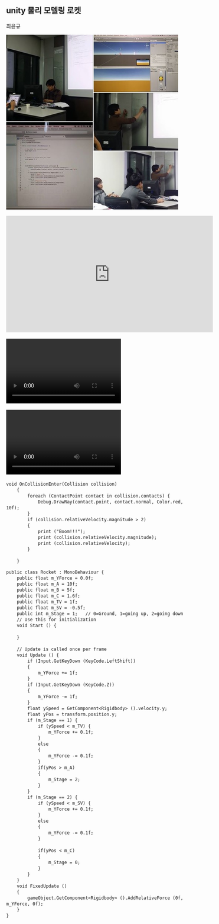 
## unity 물리 모델링 로켓
최윤규

![](/doc/img/part4/d05_unity.jpg)

<iframe width="560" height="315" src="https://www.youtube.com/embed/9pillaOxGCo" frameborder="0" allowfullscreen></iframe>

<video controls="" id="mInlineVideoPlayer" class="_4rv" src="https://video-hkg3-1.xx.fbcdn.net/hvideo-xfp1/v/t42.1790-2/12294384_1651884155053832_803681996_n.mp4?efg=eyJ2ZW5jb2RlX3RhZyI6InN2ZV9zZCJ9&oh=f6097f6fc4bb02e18ecff66979c81671&oe=56574E29" width="311" height="175" data-autoid="autoid_68"></video>

<video controls="" id="mInlineVideoPlayer" class="_4rv" src="https://video-hkg3-1.xx.fbcdn.net/hvideo-xta1/v/t42.1790-2/12288595_970774242980764_2038224815_n.mp4?efg=eyJ2ZW5jb2RlX3RhZyI6InN2ZV9zZCJ9&amp;oh=776876f4dc59820ab851217bbc5c8335&amp;oe=56574D29" width="311" height="175" data-autoid="autoid_68"></video>


```
void OnCollisionEnter(Collision collision)
	{
		foreach (ContactPoint contact in collision.contacts) {
			Debug.DrawRay(contact.point, contact.normal, Color.red, 10f);
		}
		if (collision.relativeVelocity.magnitude > 2)
		{
			print ("Boom!!!");
			print (collision.relativeVelocity.magnitude);
			print (collision.relativeVelocity);
		}

	}

```

```
public class Rocket : MonoBehaviour {
	public float m_YForce = 0.0f;
	public float m_A = 10f;
	public float m_B = 5f;
	public float m_C = 1.6f;
	public float m_TV = 1f;
	public float m_SV = -0.5f;
	public int m_Stage = 1;   // 0=Ground, 1=going up, 2=going down
	// Use this for initialization
	void Start () {

	}

	// Update is called once per frame
	void Update () {
		if (Input.GetKeyDown (KeyCode.LeftShift))
		{
			m_YForce += 1f;
		}
		if (Input.GetKeyDown (KeyCode.Z))
		{
			m_YForce -= 1f;
		}
		float ySpeed = GetComponent<Rigidbody> ().velocity.y;
		float yPos = transform.position.y;
		if (m_Stage == 1) {
			if (ySpeed < m_TV) {
				m_YForce += 0.1f;
			}
			else
			{
				m_YForce -= 0.1f;
			}
			if(yPos > m_A)
			{
				m_Stage = 2;
			}
		}
		if (m_Stage == 2) {
			if (ySpeed < m_SV) {
				m_YForce += 0.1f;
			}
			else
			{
				m_YForce -= 0.1f;
			}

			if(yPos < m_C)
			{
				m_Stage = 0;
			}
		}
	}
	void FixedUpdate ()
	{
		gameObject.GetComponent<Rigidbody> ().AddRelativeForce (0f, m_YForce, 0f);
	}
}



```


